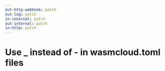 ```yaml
---
out-http-webhook: patch
out-log: patch
in-internal: patch
out-internal: patch
in-http: patch
---
```


# Use _ instead of - in wasmcloud.toml files
